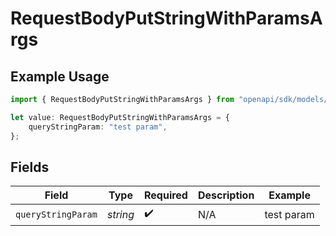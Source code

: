 # RequestBodyPutStringWithParamsArgs

## Example Usage

```typescript
import { RequestBodyPutStringWithParamsArgs } from "openapi/sdk/models/operations";

let value: RequestBodyPutStringWithParamsArgs = {
    queryStringParam: "test param",
};
```

## Fields

| Field              | Type               | Required           | Description        | Example            |
| ------------------ | ------------------ | ------------------ | ------------------ | ------------------ |
| `queryStringParam` | *string*           | :heavy_check_mark: | N/A                | test param         |